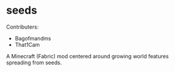 # seeds
Contributers: 
- Bagofmandms
- That1Cam

A Minecraft (Fabric) mod centered around growing world features spreading from seeds.
